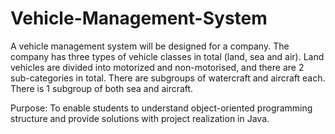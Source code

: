 # Vehicle-Management-System

A vehicle management system will be designed for a company.
The company has three types of vehicle classes in total (land, sea and air).
Land vehicles are divided into motorized and non-motorised, and there are 2 sub-categories in total.
There are subgroups of watercraft and aircraft each. There is 1 subgroup of both sea and aircraft.
 
Purpose: To enable students to understand object-oriented programming structure and provide solutions with project realization in Java.

